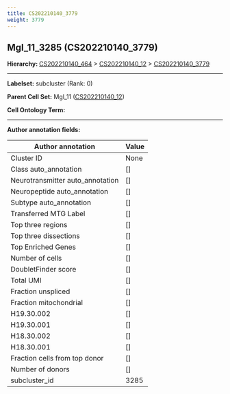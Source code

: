 ```yaml
---
title: CS202210140_3779
weight: 3779
---
```

## Mgl_11_3285 (CS202210140_3779)
<b>Hierarchy: </b>
[CS202210140_464](cell_sets/CS202210140_464.md) >
[CS202210140_12](cell_sets/CS202210140_12.md) >
[CS202210140_3779](cell_sets/CS202210140_3779.md)

---


**Labelset:** subcluster (Rank: 0)

**Parent Cell Set:** Mgl_11 ([CS202210140_12](cell_sets/CS202210140_12.md))



**Cell Ontology Term:** 

[MARKER GENES.]: #


---

[TRANSFERRED ANNOTATIONS.]: #


[AUTHOR ANNOTATION FIELDS.]: #


**Author annotation fields:**

| Author annotation | Value |
|-------------------|-------|
|Cluster ID|None|
|Class auto_annotation|[]|
|Neurotransmitter auto_annotation|[]|
|Neuropeptide auto_annotation|[]|
|Subtype auto_annotation|[]|
|Transferred MTG Label|[]|
|Top three regions|[]|
|Top three dissections|[]|
|Top Enriched Genes|[]|
|Number of cells|[]|
|DoubletFinder score|[]|
|Total UMI|[]|
|Fraction unspliced|[]|
|Fraction mitochondrial|[]|
|H19.30.002|[]|
|H19.30.001|[]|
|H18.30.002|[]|
|H18.30.001|[]|
|Fraction cells from top donor|[]|
|Number of donors|[]|
|subcluster_id|3285|

